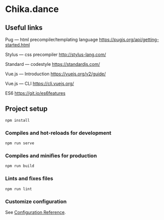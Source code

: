 # Chika.dance

## Useful links
Pug — html precompiler/templating language
https://pugjs.org/api/getting-started.html

Stylus — css precompiler
http://stylus-lang.com/

Standard — codestyle
https://standardjs.com/

Vue.js — Introduction
https://vuejs.org/v2/guide/

Vue.js — CLI
https://cli.vuejs.org/

ES6
https://git.io/es6features

## Project setup
```
npm install
```

### Compiles and hot-reloads for development
```
npm run serve
```

### Compiles and minifies for production
```
npm run build
```

### Lints and fixes files
```
npm run lint
```

### Customize configuration
See [Configuration Reference](https://cli.vuejs.org/config/).
